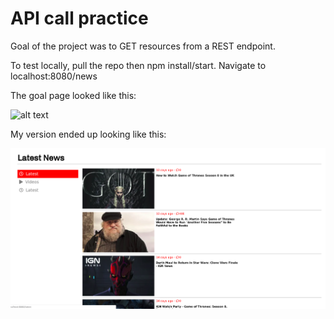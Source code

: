 # API call practice
Goal of the project was to GET resources from a REST endpoint. 

To test locally, pull the repo then npm install/start.
Navigate to localhost:8080/news

The goal page looked like this: 

![alt text](https://s3.amazonaws.com/o.www.ign.com/code-foo/2019/static/img/front-end.gif)

My version ended up looking like this: 

![alt text](./still.png)
